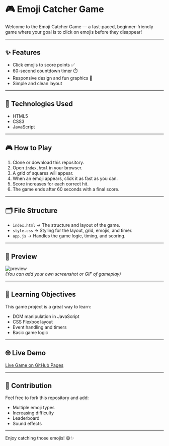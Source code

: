 # 🎮 Emoji Catcher Game

Welcome to the Emoji Catcher Game — a fast-paced, beginner-friendly game where your goal is to click on emojis before they disappear!

---

## ✨ Features
- Click emojis to score points ✅
- 60-second countdown timer ⏱️
- Responsive design and fun graphics 🎉
- Simple and clean layout

---

## 🚀 Technologies Used
- HTML5
- CSS3
- JavaScript 

---

## 🎮 How to Play
1. Clone or download this repository.
2. Open `index.html` in your browser.
3. A grid of squares will appear.
4. When an emoji appears, click it as fast as you can.
5. Score increases for each correct hit.
6. The game ends after 60 seconds with a final score.

---

## 🗂️ File Structure
- `index.html` → The structure and layout of the game.
- `style.css` → Styling for the layout, grid, emojis, and timer.
- `app.js` → Handles the game logic, timing, and scoring.

---

## 📸 Preview
![preview](https://i.imgur.com/y2UypAV.png)  
*(You can add your own screenshot or GIF of gameplay)*

---

## 🧠 Learning Objectives
This game project is a great way to learn:
- DOM manipulation in JavaScript
- CSS Flexbox layout
- Event handling and timers
- Basic game logic

---

## 🌐 Live Demo
[Live Game on GitHub Pages](https://github.com/maneesh004-code/emoji-catcher-game)  


---

## 🙌 Contribution
Feel free to fork this repository and add:
- Multiple emoji types
- Increasing difficulty
- Leaderboard
- Sound effects

---

Enjoy catching those emojis! 😄✨
